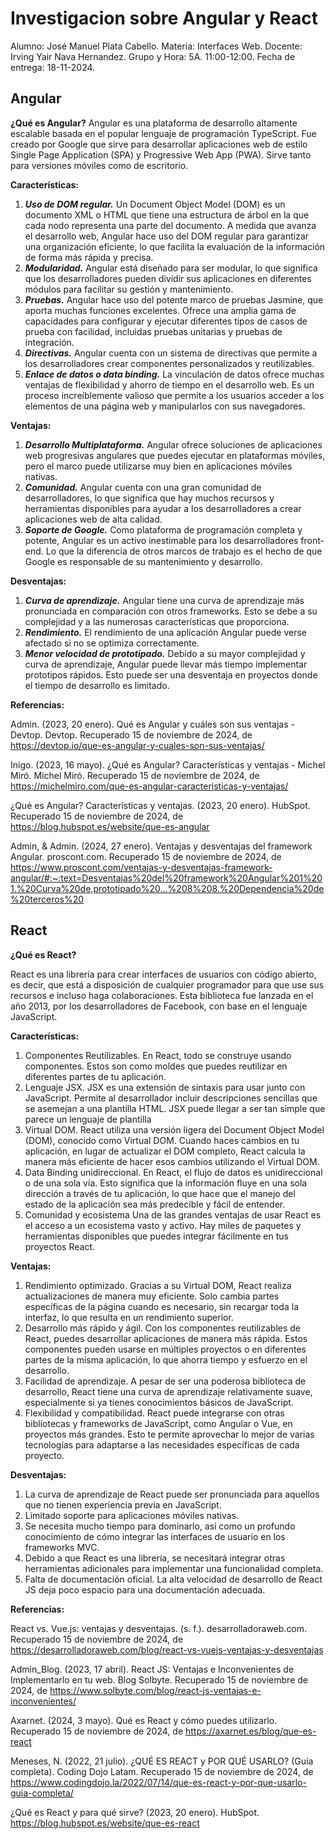 # Investigacion sobre Angular y React

Alumno: José Manuel Plata Cabello.
Materia: Interfaces Web.
Docente: Irving Yair Nava Hernandez.
Grupo y Hora: 5A. 11:00-12:00.
Fecha de entrega: 18-11-2024.

## Angular

**¿Qué es Angular?**
Angular es una plataforma de desarrollo altamente escalable basada en el popular lenguaje de programación TypeScript. Fue creado por Google que sirve para desarrollar aplicaciones web de estilo Single Page Application (SPA) y Progressive Web App (PWA). Sirve tanto para versiones móviles como de escritorio.

**Características:**

1. ***Uso de DOM regular.***
   Un Document Object Model (DOM) es un documento XML o HTML que tiene una estructura de árbol en la que cada nodo representa una parte del documento.
    A medida que avanza el desarrollo web, Angular hace uso del DOM regular para garantizar una organización eficiente, lo que facilita la evaluación de la información de forma más rápida y precisa.
2. ***Modularidad.***
   Angular está diseñado para ser modular, lo que significa que los desarrolladores pueden dividir sus aplicaciones en diferentes módulos para facilitar su gestión y mantenimiento.
3. ***Pruebas.***
   Angular hace uso del potente marco de pruebas Jasmine, que aporta muchas funciones excelentes. Ofrece una amplia gama de capacidades para configurar y ejecutar diferentes tipos de casos de prueba con facilidad, incluidas pruebas unitarias y pruebas de integración.
4. ***Directivas.***
   Angular cuenta con un sistema de directivas que permite a los desarrolladores crear componentes personalizados y reutilizables.
5. ***Enlace de datos o data binding.***
   La vinculación de datos ofrece muchas ventajas de flexibilidad y ahorro de tiempo en el desarrollo web. Es un proceso increíblemente valioso que permite a los usuarios acceder a los elementos de una página web y manipularlos con sus navegadores.

**Ventajas:**

1. ***Desarrollo Multiplataforma.***
   Angular ofrece soluciones de aplicaciones web progresivas angulares que puedes ejecutar en plataformas móviles, pero el marco puede utilizarse muy bien en aplicaciones móviles nativas.
2. ***Comunidad.***
   Angular cuenta con una gran comunidad de desarrolladores, lo que significa que hay muchos recursos y herramientas disponibles para ayudar a los desarrolladores a crear aplicaciones web de alta calidad.
3. ***Soporte de Google.***
   Como plataforma de programación completa y potente, Angular es un activo inestimable para los desarrolladores front-end. Lo que la diferencia de otros marcos de trabajo es el hecho de que Google es responsable de su mantenimiento y desarrollo.

**Desventajas:**

1. ***Curva de aprendizaje.***
   Angular tiene una curva de aprendizaje más pronunciada en comparación con otros frameworks. Esto se debe a su complejidad y a las numerosas características que proporciona.
2. ***Rendimiento.***
   El rendimiento de una aplicación Angular puede verse afectado si no se optimiza correctamente.
3. ***Menor velocidad de prototipado.***
   Debido a su mayor complejidad y curva de aprendizaje, Angular puede llevar más tiempo implementar prototipos rápidos. Esto puede ser una desventaja en proyectos donde el tiempo de desarrollo es limitado.

**Referencias:**

Admin. (2023, 20 enero). Qué es Angular y cuáles son sus ventajas - Devtop. Devtop. Recuperado 15 de noviembre de 2024, de <https://devtop.io/que-es-angular-y-cuales-son-sus-ventajas/>

Inigo. (2023, 16 mayo). ¿Qué es Angular? Características y ventajas - Michel Miró. Michel Miró. Recuperado 15 de noviembre de 2024, de <https://michelmiro.com/que-es-angular-caracteristicas-y-ventajas/>

¿Qué es Angular? Características y ventajas. (2023, 20 enero). HubSpot. Recuperado 15 de noviembre de 2024, de <https://blog.hubspot.es/website/que-es-angular>

Admin, & Admin. (2024, 27 enero). Ventajas y desventajas del framework Angular. proscont.com. Recuperado 15 de noviembre de 2024, de <https://www.proscont.com/ventajas-y-desventajas-framework-angular/#:~:text=Desventajas%20del%20framework%20Angular%201%201.%20Curva%20de,prototipado%20...%208%208.%20Dependencia%20de%20terceros%20>

## React

**¿Qué es React?**

React es una librería para crear interfaces de usuarios con código abierto, es decir, que está a disposición de cualquier programador para que use sus recursos e incluso haga colaboraciones. Esta biblioteca fue lanzada en el año 2013, por los desarrolladores de Facebook, con base en el lenguaje JavaScript.

**Características:**

1. Componentes Reutilizables.
   En React, todo se construye usando componentes. Estos son como moldes que puedes reutilizar en diferentes partes de tu aplicación.
2. Lenguaje JSX.
   JSX es una extensión de sintaxis para usar junto con JavaScript. Permite al desarrollador incluir descripciones sencillas que se asemejan a una plantilla HTML. JSX puede llegar a ser tan simple que parece un lenguaje de plantilla
3. Virtual DOM.
   React utiliza una versión ligera del Document Object Model (DOM), conocido como Virtual DOM. Cuando haces cambios en tu aplicación, en lugar de actualizar el DOM completo, React calcula la manera más eficiente de hacer esos cambios utilizando el Virtual DOM.
4. Data Binding unidireccional.
   En React, el flujo de datos es unidireccional o de una sola vía. Esto significa que la información fluye en una sola dirección a través de tu aplicación, lo que hace que el manejo del estado de la aplicación sea más predecible y fácil de entender.
5. Comunidad y ecosistema
   Una de las grandes ventajas de usar React es el acceso a un ecosistema vasto y activo. Hay miles de paquetes y herramientas disponibles que puedes integrar fácilmente en tus proyectos React.

**Ventajas:**

1. Rendimiento optimizado.
   Gracias a su Virtual DOM, React realiza actualizaciones de manera muy eficiente. Solo cambia partes específicas de la página cuando es necesario, sin recargar toda la interfaz, lo que resulta en un rendimiento superior.
2. Desarrollo más rápido y ágil.
   Con los componentes reutilizables de React, puedes desarrollar aplicaciones de manera más rápida. Estos componentes pueden usarse en múltiples proyectos o en diferentes partes de la misma aplicación, lo que ahorra tiempo y esfuerzo en el desarrollo.
3. Facilidad de aprendizaje.
   A pesar de ser una poderosa biblioteca de desarrollo, React tiene una curva de aprendizaje relativamente suave, especialmente si ya tienes conocimientos básicos de JavaScript.
4. Flexibilidad y compatibilidad.
   React puede integrarse con otras bibliotecas y frameworks de JavaScript, como Angular o Vue, en proyectos más grandes. Esto te permite aprovechar lo mejor de varias tecnologías para adaptarse a las necesidades específicas de cada proyecto.

**Desventajas:**

1. La curva de aprendizaje de React puede ser pronunciada para aquellos que no tienen experiencia previa en JavaScript.
2. Limitado soporte para aplicaciones móviles nativas.
3. Se necesita mucho tiempo para dominarlo, así como un profundo conocimiento de cómo integrar las interfaces de usuario en los frameworks MVC.
4. Debido a que React es una librería, se necesitará integrar otras herramientas adicionales para implementar una funcionalidad completa.
5. Falta de documentación oficial. La alta velocidad de desarrollo de React JS deja poco espacio para una documentación adecuada.

**Referencias:**

React vs. Vue.js: ventajas y desventajas. (s. f.). desarrolladoraweb.com. Recuperado 15 de noviembre de 2024, de <https://desarrolladoraweb.com/blog/react-vs-vuejs-ventajas-y-desventajas>

Admin_Blog. (2023, 17 abril). React JS: Ventajas e Inconvenientes de Implementarlo en tu web. Blog Solbyte. Recuperado 15 de noviembre de 2024, de <https://www.solbyte.com/blog/react-js-ventajas-e-inconvenientes/>

Axarnet. (2024, 3 mayo). Qué es React y cómo puedes utilizarlo. Recuperado 15 de noviembre de 2024, de <https://axarnet.es/blog/que-es-react>

Meneses, N. (2022, 21 julio). ¿QUÉ ES REACT y POR QUÉ USARLO? (Guía completa). Coding Dojo Latam. Recuperado 15 de noviembre de 2024, de <https://www.codingdojo.la/2022/07/14/que-es-react-y-por-que-usarlo-guia-completa/>

¿Qué es React y para qué sirve? (2023, 20 enero). HubSpot. <https://blog.hubspot.es/website/que-es-react>
